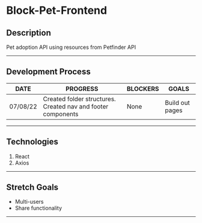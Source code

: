 # Block-Pet-Frontend

## Description
Pet adoption API using resources from Petfinder API

***

## Development Process

DATE | PROGRESS | BLOCKERS | GOALS
------ | ------ | ------ | ------ |
07/08/22 | Created folder structures. Created nav and footer components | None | Build out pages |


***

## Technologies

1. React
2. Axios


***

## Stretch Goals

- Multi-users
- Share functionality

***

